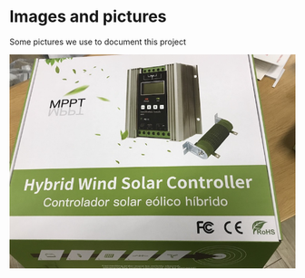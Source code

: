 # Images and pictures

Some pictures we use to document this project

![hybrid solar charger](hybrid.jpg)
